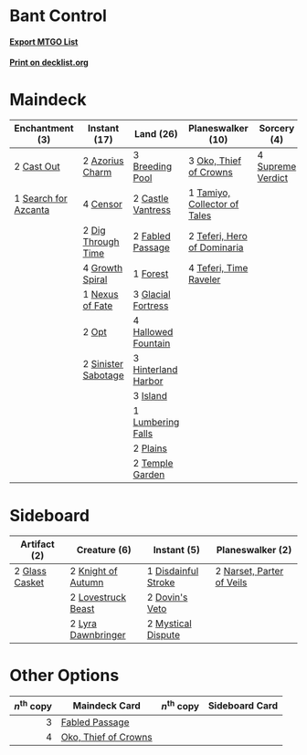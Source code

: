 # Bant Control

#### [Export MTGO List](../collection/Bant%20Control/Bant%20Control.txt)
#### [Print on decklist.org](http://decklist.org/?deckmain=2%09Azorius%20Charm%0A3%09Breeding%20Pool%0A2%09Cast%20Out%0A2%09Castle%20Vantress%0A4%09Censor%0A2%09Dig%20Through%20Time%0A2%09Fabled%20Passage%0A1%09Forest%0A3%09Glacial%20Fortress%0A4%09Growth%20Spiral%0A4%09Hallowed%20Fountain%0A3%09Hinterland%20Harbor%0A3%09Island%0A1%09Lumbering%20Falls%0A1%09Nexus%20of%20Fate%0A3%09Oko,%20Thief%20of%20Crowns%0A2%09Opt%0A2%09Plains%0A1%09Search%20for%20Azcanta%0A2%09Sinister%20Sabotage%0A4%09Supreme%20Verdict%0A1%09Tamiyo,%20Collector%20of%20Tales%0A2%09Teferi,%20Hero%20of%20Dominaria%0A4%09Teferi,%20Time%20Raveler%0A2%09Temple%20Garden&deckside=1%09Disdainful%20Stroke%0A2%09Dovin's%20Veto%0A2%09Glass%20Casket%0A2%09Knight%20of%20Autumn%0A2%09Lovestruck%20Beast%0A2%09Lyra%20Dawnbringer%0A2%09Mystical%20Dispute%0A2%09Narset,%20Parter%20of%20Veils)
# Maindeck

|                                        Enchantment (3)                                        |                                         Instant (17)                                         |                                          Land (26)                                           |                                           Planeswalker (10)                                           |                                        Sorcery (4)                                         |
|-----------------------------------------------------------------------------------------------|----------------------------------------------------------------------------------------------|----------------------------------------------------------------------------------------------|-------------------------------------------------------------------------------------------------------|--------------------------------------------------------------------------------------------|
|2 [Cast Out](http://gatherer.wizards.com/Pages/Card/Details.aspx?multiverseid=426710)          |2 [Azorius Charm](http://gatherer.wizards.com/Pages/Card/Details.aspx?multiverseid=460137)    |3 [Breeding Pool](http://gatherer.wizards.com/Pages/Card/Details.aspx?multiverseid=97088)     |3 [Oko, Thief of Crowns](http://gatherer.wizards.com/Pages/Card/Details.aspx?multiverseid=473159)      |4 [Supreme Verdict](http://gatherer.wizards.com/Pages/Card/Details.aspx?multiverseid=438776)|
|1 [Search for Azcanta](http://gatherer.wizards.com/Pages/Card/Details.aspx?multiverseid=435226)|4 [Censor](http://gatherer.wizards.com/Pages/Card/Details.aspx?multiverseid=426748)           |2 [Castle Vantress](http://gatherer.wizards.com/Pages/Card/Details.aspx?multiverseid=473204)  |1 [Tamiyo, Collector of Tales](http://gatherer.wizards.com/Pages/Card/Details.aspx?multiverseid=461147)|                                                                                            |
|                                                                                               |2 [Dig Through Time](http://gatherer.wizards.com/Pages/Card/Details.aspx?multiverseid=386518) |2 [Fabled Passage](http://gatherer.wizards.com/Pages/Card/Details.aspx?multiverseid=473206)   |2 [Teferi, Hero of Dominaria](http://gatherer.wizards.com/Pages/Card/Details.aspx?multiverseid=443095) |                                                                                            |
|                                                                                               |4 [Growth Spiral](http://gatherer.wizards.com/Pages/Card/Details.aspx?multiverseid=457322)    |1 [Forest](http://gatherer.wizards.com/Pages/Card/Details.aspx?multiverseid=439860)           |4 [Teferi, Time Raveler](http://gatherer.wizards.com/Pages/Card/Details.aspx?multiverseid=461148)      |                                                                                            |
|                                                                                               |1 [Nexus of Fate](http://gatherer.wizards.com/Pages/Card/Details.aspx?multiverseid=450253)    |3 [Glacial Fortress](http://gatherer.wizards.com/Pages/Card/Details.aspx?multiverseid=190562) |                                                                                                       |                                                                                            |
|                                                                                               |2 [Opt](http://gatherer.wizards.com/Pages/Card/Details.aspx?multiverseid=442948)              |4 [Hallowed Fountain](http://gatherer.wizards.com/Pages/Card/Details.aspx?multiverseid=97071) |                                                                                                       |                                                                                            |
|                                                                                               |2 [Sinister Sabotage](http://gatherer.wizards.com/Pages/Card/Details.aspx?multiverseid=452804)|3 [Hinterland Harbor](http://gatherer.wizards.com/Pages/Card/Details.aspx?multiverseid=443128)|                                                                                                       |                                                                                            |
|                                                                                               |                                                                                              |3 [Island](http://gatherer.wizards.com/Pages/Card/Details.aspx?multiverseid=439857)           |                                                                                                       |                                                                                            |
|                                                                                               |                                                                                              |1 [Lumbering Falls](http://gatherer.wizards.com/Pages/Card/Details.aspx?multiverseid=401943)  |                                                                                                       |                                                                                            |
|                                                                                               |                                                                                              |2 [Plains](http://gatherer.wizards.com/Pages/Card/Details.aspx?multiverseid=439856)           |                                                                                                       |                                                                                            |
|                                                                                               |                                                                                              |2 [Temple Garden](http://gatherer.wizards.com/Pages/Card/Details.aspx?multiverseid=405112)    |                                                                                                       |                                                                                            |


# Sideboard

|                                      Artifact (2)                                       |                                        Creature (6)                                         |                                         Instant (5)                                          |                                          Planeswalker (2)                                          |
|-----------------------------------------------------------------------------------------|---------------------------------------------------------------------------------------------|----------------------------------------------------------------------------------------------|----------------------------------------------------------------------------------------------------|
|2 [Glass Casket](http://gatherer.wizards.com/Pages/Card/Details.aspx?multiverseid=472977)|2 [Knight of Autumn](http://gatherer.wizards.com/Pages/Card/Details.aspx?multiverseid=452933)|1 [Disdainful Stroke](http://gatherer.wizards.com/Pages/Card/Details.aspx?multiverseid=420705)|2 [Narset, Parter of Veils](http://gatherer.wizards.com/Pages/Card/Details.aspx?multiverseid=460988)|
|                                                                                         |2 [Lovestruck Beast](http://gatherer.wizards.com/Pages/Card/Details.aspx?multiverseid=473127)|2 [Dovin's Veto](http://gatherer.wizards.com/Pages/Card/Details.aspx?multiverseid=461120)     |                                                                                                    |
|                                                                                         |2 [Lyra Dawnbringer](http://gatherer.wizards.com/Pages/Card/Details.aspx?multiverseid=442914)|2 [Mystical Dispute](http://gatherer.wizards.com/Pages/Card/Details.aspx?multiverseid=473020) |                                                                                                    |


# Other Options

|*n*<sup>th</sup> copy|                                         Maindeck Card                                         |*n*<sup>th</sup> copy|Sideboard Card|
|--------------------:|-----------------------------------------------------------------------------------------------|---------------------|--------------|
|                    3|[Fabled Passage](http://gatherer.wizards.com/Pages/Card/Details.aspx?multiverseid=473206)      |                     |              |
|                    4|[Oko, Thief of Crowns](http://gatherer.wizards.com/Pages/Card/Details.aspx?multiverseid=473159)|                     |              |

